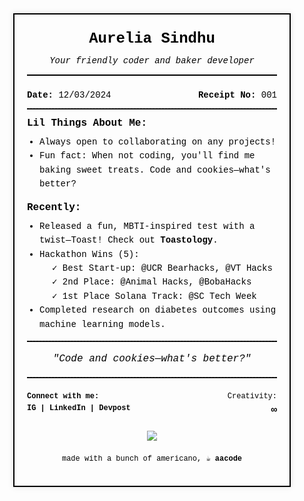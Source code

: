 <div style="width: 100%; max-width: 400px; margin: 0 auto; font-family: 'Courier New', Courier, monospace; font-size: 14px; text-align: left; border: 2px solid #000; padding: 20px; line-height: 1.6; background-color: transparent; box-shadow: 0 0 10px rgba(0,0,0,0.1); color: #000;">
  <div style="text-align: center; margin-bottom: 20px; border-bottom: 2px solid #000; padding-bottom: 10px;">
    <h1 style="margin: 0; font-size: 24px; font-weight: bold;">Aurelia Sindhu</h1>
    <p style="margin: 5px 0 0; font-size: 14px; font-style: italic;">Your friendly coder and baker developer</p>
  </div>

  <div style="display: flex; justify-content: space-between; margin-bottom: 10px;">
    <p style="margin: 0;"><strong>Date:</strong> 12/03/2024</p>
    <p style="margin: 0;"><strong>Receipt No:</strong> 001</p>
  </div>

  <hr style="border: none; border-top: 1px dashed #000; margin: 10px 0;">

  <div style="margin-bottom: 15px;">
    <h2 style="font-size: 16px; margin: 0 0 5px;">Lil Things About Me:</h2>
    <ul style="margin: 0; padding-left: 20px;">
      <li>Always open to collaborating on any projects!</li>
      <li>Fun fact: When not coding, you'll find me baking sweet treats. Code and cookies—what's better?</li>
    </ul>
  </div>

  <div>
    <h2 style="font-size: 16px; margin: 0 0 5px;">Recently:</h2>
    <ul style="margin: 0; padding-left: 20px;">
      <li>Released a fun, MBTI-inspired test with a twist—Toast! Check out <strong><a href="https://bit.ly/toastology" target="_blank" style="text-decoration: none; color: inherit;">Toastology</a></strong>.</li>
      <li>Hackathon Wins (5):
        <ul style="padding-left: 20px; list-style: none;">
          <li>✓ Best Start-up: @UCR Bearhacks, @VT Hacks</li>
          <li>✓ 2nd Place: @Animal Hacks, @BobaHacks</li>
          <li>✓ 1st Place Solana Track: @SC Tech Week</li>
        </ul>
      </li>
      <li>Completed research on diabetes outcomes using machine learning models.</li>
    </ul>
  </div>

  <hr style="border: none; border-top: 1px dashed #000; margin: 15px 0;">
  
  <div style="text-align: center; font-style: italic; font-size: 16px; margin: 10px 0;">
    "Code and cookies—what's better?"
  </div>
  
  <hr style="border: none; border-top: 1px dashed #000; margin: 15px 0;">

  <div style="display: flex; justify-content: space-between; margin-top: 20px;">
    <div>
      <p style="margin: 0; font-size: 12px; font-weight: 600;">Connect with me:</p>
      <p style="margin: 0; font-size: 12px; font-weight: 600;">
        <a href="https://www.instagram.com/aacodee/?hl=en" target="_blank" style="text-decoration: none; color: inherit;">IG</a> | 
        <a href="https://www.linkedin.com/in/aurelia-sindhunirmala/" target="_blank" style="text-decoration: none; color: inherit;">LinkedIn</a> | 
        <a href="https://devpost.com/AureliaSindhu" target="_blank" style="text-decoration: none; color: inherit;">Devpost</a>
      </p>
    </div>
    <div style="text-align: right;">
      <p style="margin: 0; font-size: 12px;">Creativity:</p>
      <p style="margin: 0; font-size: 16px; font-weight: bold;">∞</p>
    </div>
  </div>

  <div style="text-align: center; margin-top: 20px;">
    <a href="https://visitcount.itsvg.in">
      <img src="https://visitcount.itsvg.in/api?id=AureliaSindhu&label=cafe%20visits&color=12&icon=7&pretty=true" />
    </a>
  </div>
  
  <p style="text-align: center; font-size: 12px; margin-top: 20px;">made with a bunch of americano, ☕️ <strong>aacode<strong></p>
</div>
